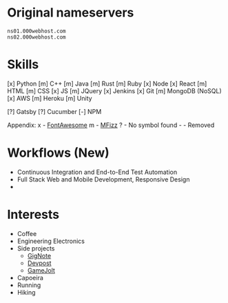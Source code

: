 # Original nameservers
```
ns01.000webhost.com
ns02.000webhost.com
```

# Skills
[x] Python
[m] C++
[m] Java
[m] Rust
[m] Ruby
[x] Node
[x] React
[m] HTML
[m] CSS
[x] JS
[m] JQuery
[x] Jenkins
[x] Git
[m] MongoDB (NoSQL)
[x] AWS
[m] Heroku
[m] Unity

 [?] Gatsby
 [?] Cucumber
 [-] NPM

Appendix:
    x - [FontAwesome](https://fontawesome.com)
    m - [MFizz](http://fizzed.com/oss/font-mfizz)
    ? - No symbol found
    - - Removed

# Workflows (New)
- Continuous Integration and End-to-End Test Automation
- Full Stack Web and Mobile Development, Responsive Design
- 

# Interests
- Coffee
- Engineering Electronics
- Side projects
    - [GigNote](https://gignote.io)
    - [Devpost](https://devpost.com/mkeays)
    - [GameJolt](https://gamejolt.com/@ForgeStudios)
- Capoeira
- Running
- Hiking